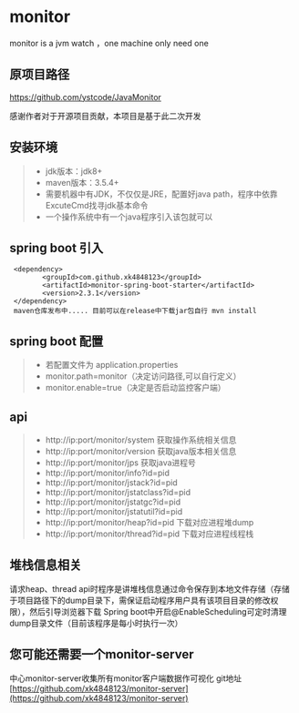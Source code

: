 # monitor
monitor is a jvm watch ，one machine only need one

## 原项目路径 
https://github.com/ystcode/JavaMonitor

感谢作者对于开源项目贡献，本项目是基于此二次开发
## 安装环境
>+ jdk版本：jdk8+
>+ maven版本：3.5.4+
>+ 需要机器中有JDK，不仅仅是JRE，配置好java path，程序中依靠ExcuteCmd找寻jdk基本命令
>+ 一个操作系统中有一个java程序引入该包就可以
## spring boot 引入
     <dependency>
            <groupId>com.github.xk4848123</groupId>
            <artifactId>monitor-spring-boot-starter</artifactId>
            <version>2.3.1</version>
     </dependency>
     maven仓库发布中..... 目前可以在release中下载jar包自行 mvn install
## spring boot 配置
>+ 若配置文件为 application.properties
>+ monitor.path=monitor（决定访问路径,可以自行定义）
>+ monitor.enable=true（决定是否启动监控客户端）

## api
>+ http://ip:port/monitor/system 获取操作系统相关信息
>+ http://ip:port/monitor/version 获取java版本相关信息
>+ http://ip:port/monitor/jps 获取java进程号
>+ http://ip:port/monitor/info?id=pid
>+ http://ip:port/monitor/jstack?id=pid
>+ http://ip:port/monitor/jstatclass?id=pid
>+ http://ip:port/monitor/jstatgc?id=pid
>+ http://ip:port/monitor/jstatutil?id=pid
>+ http://ip:port/monitor/heap?id=pid 下载对应进程堆dump
>+ http://ip:port/monitor/thread?id=pid 下载对应进程线程栈

## 堆栈信息相关
请求heap、thread api时程序是讲堆栈信息通过命令保存到本地文件存储（存储于项目路径下的dump目录下，需保证启动程序用户具有该项目目录的修改权限），然后引导浏览器下载
Spring boot中开启@EnableScheduling可定时清理dump目录文件（目前该程序是每小时执行一次）

## 您可能还需要一个monitor-server
中心monitor-server收集所有monitor客户端数据作可视化
git地址 [https://github.com/xk4848123/monitor-server](https://github.com/xk4848123/monitor-server)



